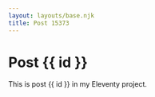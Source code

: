 ```yaml
---
layout: layouts/base.njk
title: Post 15373
---
```


# Post {{ id }}

This is post {{ id }} in my Eleventy project.
